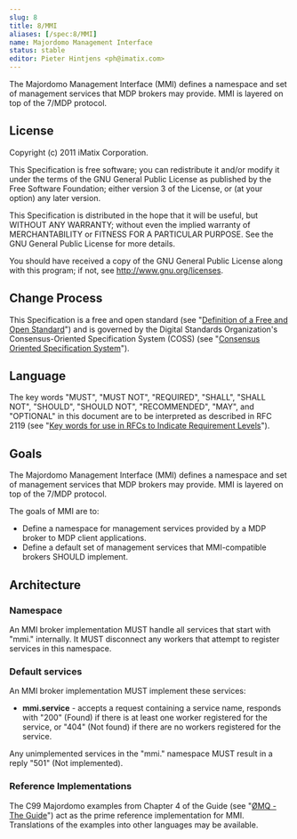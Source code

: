 ```yaml
---
slug: 8
title: 8/MMI
aliases: [/spec:8/MMI]
name: Majordomo Management Interface
status: stable
editor: Pieter Hintjens <ph@imatix.com>
---
```


The Majordomo Management Interface (MMI) defines a namespace and set of management services that MDP brokers may provide. MMI is layered on top of the 7/MDP protocol.

## License

Copyright (c) 2011 iMatix Corporation.

This Specification is free software; you can redistribute it and/or modify it under the terms of the GNU General Public License as published by the Free Software Foundation; either version 3 of the License, or (at your option) any later version.

This Specification is distributed in the hope that it will be useful, but WITHOUT ANY WARRANTY; without even the implied warranty of MERCHANTABILITY or FITNESS FOR A PARTICULAR PURPOSE. See the GNU General Public License for more details.

You should have received a copy of the GNU General Public License along with this program; if not, see <http://www.gnu.org/licenses>.

## Change Process

This Specification is a free and open standard (see "[Definition of a Free and Open Standard](http://www.digistan.org/open-standard:definition)") and is governed by the Digital Standards Organization's Consensus-Oriented Specification System (COSS) (see "[Consensus Oriented Specification System](http://www.digistan.org/spec:1/COSS)").

## Language

The key words "MUST", "MUST NOT", "REQUIRED", "SHALL", "SHALL NOT", "SHOULD", "SHOULD NOT", "RECOMMENDED",  "MAY", and "OPTIONAL" in this document are to be interpreted as described in RFC 2119 (see "[Key words for use in RFCs to Indicate Requirement Levels](http://tools.ietf.org/html/rfc2119)").

## Goals

The Majordomo Management Interface (MMI) defines a namespace and set of management services that MDP brokers may provide. MMI is layered on top of the 7/MDP protocol.

The goals of MMI are to:

* Define a namespace for management services provided by a MDP broker to MDP client applications.
* Define a default set of management services that MMI-compatible brokers SHOULD implement.

## Architecture

### Namespace

An MMI broker implementation MUST handle all services that start with "mmi." internally. It MUST disconnect any workers that attempt to register services in this namespace.

### Default services

An MMI broker implementation MUST implement these services:

* **mmi.service** - accepts a request containing a service name, responds with "200" (Found) if there is at least one worker registered for the service, or "404" (Not found) if there are no workers registered for the service.

Any unimplemented services in the "mmi." namespace MUST result in a reply "501" (Not implemented).

### Reference Implementations

The C99 Majordomo examples from Chapter 4 of the Guide (see "[ØMQ - The Guide](http://zguide.zeromq.org)") act as the prime reference implementation for MMI. Translations of the examples into other languages may be available.
